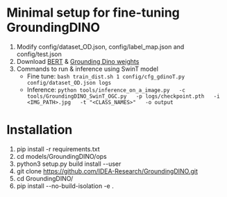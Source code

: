 # Minimal setup for fine-tuning GroundingDINO
1. Modify config/dataset_OD.json, config/label_map.json and config/test.json
2. Download [BERT](https://www.kaggle.com/datasets/virajjayant/bertbaseuncased) & [Grounding Dino weights](https://huggingface.co/alexgenovese/background-workflow/blob/1cbf8c24aa8a2e8d5ca6871800442b35ff6f9d48/groundingdino_swint_ogc.pth)
3. Commands to run & inference using SwinT model
   - Fine tune: ```bash train_dist.sh 1 config/cfg_gdinoT.py config/dataset_OD.json logs```
   - Inference: ```python tools/inference_on_a_image.py   -c tools/GroundingDINO_SwinT_OGC.py   -p logs/checkpoint.pth   -i <IMG_PATH>.jpg   -t "<CLASS_NAMES>"   -o output```


# Installation
1. pip install -r requirements.txt 
2. cd models/GroundingDINO/ops
3. python3 setup.py build install --user
4. git clone https://github.com/IDEA-Research/GroundingDINO.git
5. cd GroundingDINO/
6. pip install --no-build-isolation -e . 
